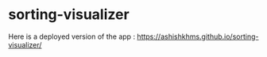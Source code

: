 # sorting-visualizer
Here is a deployed version of the app : https://ashishkhms.github.io/sorting-visualizer/
